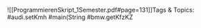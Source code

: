 
![[ProgrammierenSkript_1Semester.pdf#page=131]]Tags & Topics:
   #audi.setKmh
   #main(String
   #bmw.getKfzKZ